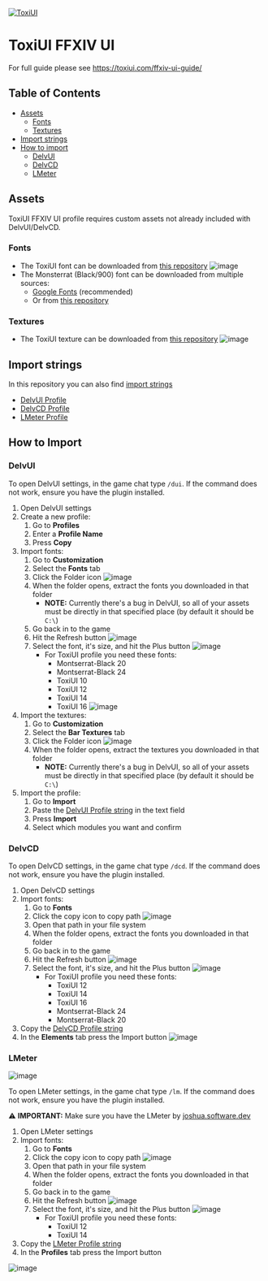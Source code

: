 [![ToxiUI](https://i.imgur.com/S5a4FCi.png)](https://toxiui.com)
# ToxiUI FFXIV UI

For full guide please see https://toxiui.com/ffxiv-ui-guide/

## Table of Contents
- [Assets](#assets)
   - [Fonts](#fonts)
   - [Textures](#textures)
- [Import strings](#import-strings)
- [How to import](#how-to-import)
   - [DelvUI](#delvui)
   - [DelvCD](#delvcd)
   - [LMeter](#lmeter)

## Assets
ToxiUI FFXIV UI profile requires custom assets not already included with DelvUI/DelvCD.

### Fonts
- The ToxiUI font can be downloaded from [this repository](https://github.com/Toxicom/ffxiv-ui/blob/main/assets/fonts/ToxiUI.ttf)
![image](https://github.com/Toxicom/ffxiv-ui/assets/69549795/6c2de83b-a6c0-4821-9a47-70f70e6b1861)
- The Monsterrat (Black/900) font can be downloaded from multiple sources:
   - [Google Fonts](https://fonts.google.com/specimen/Montserrat) (recommended)
   - Or from [this repository](https://github.com/Toxicom/ffxiv-ui/blob/main/assets/fonts/Montserrat-Black.ttf)

### Textures
- The ToxiUI texture can be downloaded from [this repository](https://github.com/Toxicom/ffxiv-ui/blob/main/assets/textures/ToxiUI.png)
![image](https://github.com/Toxicom/ffxiv-ui/assets/69549795/3c2f3b17-f166-4dd1-8c06-6da3f4b29c50)

## Import strings
In this repository you can also find [import strings](https://github.com/Toxicom/ffxiv-ui/tree/main/import-strings)

- [DelvUI Profile](https://github.com/Toxicom/ffxiv-ui/blob/main/import-strings/DelvUI.txt)
- [DelvCD Profile](https://github.com/Toxicom/ffxiv-ui/blob/main/import-strings/DelvCD.txt)
- [LMeter Profile](https://github.com/Toxicom/ffxiv-ui/blob/main/import-strings/LMeter.txt)

## How to Import
### DelvUI

To open DelvUI settings, in the game chat type `/dui`. If the command does not work, ensure you have the plugin installed.

1. Open DelvUI settings
2. Create a new profile:
   1. Go to **Profiles**
   2. Enter a **Profile Name**
   3. Press **Copy**
3. Import fonts:
   1. Go to **Customization**
   2. Select the **Fonts** tab
   3. Click the Folder icon ![image](https://github.com/Toxicom/ffxiv-ui/assets/69549795/c76833e4-04f7-4de3-9585-4a8b3808d687)
   4. When the folder opens, extract the fonts you downloaded in that folder
      - **NOTE:** Currently there's a bug in DelvUI, so all of your assets must be directly in that specified place (by default it should be `C:\`)
   5. Go back in to the game
   6. Hit the Refresh button ![image](https://github.com/Toxicom/ffxiv-ui/assets/69549795/abccd1a8-460c-4e40-8b9b-63e48945ca4c)
   7. Select the font, it's size, and hit the Plus button ![image](https://github.com/Toxicom/ffxiv-ui/assets/69549795/13149fef-32e6-4fc4-af10-5b0cecaa9cde)
      - For ToxiUI profile you need these fonts:
         - Montserrat-Black 20
         - Montserrat-Black 24
         - ToxiUI 10
         - ToxiUI 12
         - ToxiUI 14
         - ToxiUI 16
![image](https://github.com/Toxicom/ffxiv-ui/assets/69549795/deb2eb15-b07a-4de6-a0b6-3c63fb39a505)
4. Import the textures:
   1. Go to **Customization**
   2. Select the **Bar Textures** tab
   3. Click the Folder icon ![image](https://github.com/Toxicom/ffxiv-ui/assets/69549795/c76833e4-04f7-4de3-9585-4a8b3808d687)
   4. When the folder opens, extract the textures you downloaded in that folder
      - **NOTE:** Currently there's a bug in DelvUI, so all of your assets must be directly in that specified place (by default it should be `C:\`)
6. Import the profile:
   1. Go to **Import**
   2. Paste the [DelvUI Profile string](https://github.com/Toxicom/ffxiv-ui/blob/main/import-strings/DelvUI.txt) in the text field
   3. Press **Import**
   4. Select which modules you want and confirm

### DelvCD

To open DelvCD settings, in the game chat type `/dcd`. If the command does not work, ensure you have the plugin installed.

1. Open DelvCD settings
2. Import fonts:
   1. Go to **Fonts**
   2. Click the copy icon to copy path ![image](https://github.com/Toxicom/ffxiv-ui/assets/69549795/1b283a79-d6ba-491a-af57-4114feea6924)
   3. Open that path in your file system
   4. When the folder opens, extract the fonts you downloaded in that folder
   5. Go back in to the game
   6. Hit the Refresh button ![image](https://github.com/Toxicom/ffxiv-ui/assets/69549795/abccd1a8-460c-4e40-8b9b-63e48945ca4c)
   7. Select the font, it's size, and hit the Plus button ![image](https://github.com/Toxicom/ffxiv-ui/assets/69549795/13149fef-32e6-4fc4-af10-5b0cecaa9cde)
      - For ToxiUI profile you need these fonts:
         - ToxiUI 12
         - ToxiUI 14
         - ToxiUI 16
         - Montserrat-Black 24
         - Montserrat-Black 20
3. Copy the [DelvCD Profile string](https://github.com/Toxicom/ffxiv-ui/blob/main/import-strings/DelvCD.txt)
4. In the **Elements** tab press the Import button
![image](https://github.com/Toxicom/ffxiv-ui/assets/69549795/821b51c7-ba9b-45d1-b108-6db7215eab2c)

### LMeter

![image](https://github.com/Toxicom/ffxiv-ui/assets/69549795/f9721b0b-d533-4ffd-b304-210c154c4bde)


To open LMeter settings, in the game chat type `/lm`. If the command does not work, ensure you have the plugin installed.

⚠️ **IMPORTANT:** Make sure you have the LMeter by [joshua.software.dev](https://gitlab.com/joshua.software.dev/LMeter)

1. Open LMeter settings
2. Import fonts:
   1. Go to **Fonts**
   2. Click the copy icon to copy path ![image](https://github.com/Toxicom/ffxiv-ui/assets/69549795/1b283a79-d6ba-491a-af57-4114feea6924)
   3. Open that path in your file system
   4. When the folder opens, extract the fonts you downloaded in that folder
   5. Go back in to the game
   6. Hit the Refresh button ![image](https://github.com/Toxicom/ffxiv-ui/assets/69549795/abccd1a8-460c-4e40-8b9b-63e48945ca4c)
   7. Select the font, it's size, and hit the Plus button ![image](https://github.com/Toxicom/ffxiv-ui/assets/69549795/13149fef-32e6-4fc4-af10-5b0cecaa9cde)
      - For ToxiUI profile you need these fonts:
         - ToxiUI 12
         - ToxiUI 14
3. Copy the [LMeter Profile string](https://github.com/Toxicom/ffxiv-ui/blob/main/import-strings/LMeter.txt)
4. In the **Profiles** tab press the Import button

![image](https://github.com/Toxicom/ffxiv-ui/assets/69549795/72ae2fa6-6134-4095-832b-8735ef7b7b48)
